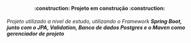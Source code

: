 <h4 align="center"> 
    :construction:  Projeto em construção  :construction:
</h4>
<h6> Projeto utilizado a nivel de estudo, utilizando o Framework <i><b>Spring Boot<b/></i>, junto com o <i><b>JPA</b></i>, <i><b>Validation</b></i>, Banco de dados <i><b>Postgres</b></i> e o <i><b>Maven</b></i> como gerenciador de projeto </h6>

